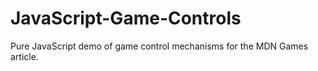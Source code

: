 # JavaScript-Game-Controls
Pure JavaScript demo of game control mechanisms for the MDN Games article.
